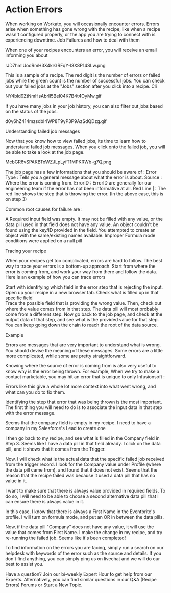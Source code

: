 # Action Errors
When working on Workato, you will occasionally encounter errors. Errors arise when something has gone wrong with the recipe, like when a recipe wasn't configured properly, or the app you are trying to connect with is experiencing downtime. Job Failures and how to deal with them

When one of your recipes encounters an error, you will receive an email informing you about 

rJD7hmlUodRmH3X4krGRFqY-l3X8P14SLw.png





This is a sample of a recipe. The red digit is the number of errors or failed jobs while the green count is the number of successful jobs. You can check out your failed jobs at the "Jobs" section after you click into a recipe. Cli 



NY4bld9ZtNmHsAbrlI5Bel04K7B4t4OyMw.gif

If you have many jobs in your job history, you can also filter out jobs based on the status of the jobs.




d0y6hZ414mzsdbI4WP8T9yP3P9AzSdQDzg.gif












Understanding failed job messages

Now that you know how to view failed jobs, its time to learn how to understand failed job messages. When you click onto the failed job, you will be able to take a look at the job page.





McbGR6vSPAKBTxWZJLpLyfT1MPKRWb-g7Q.png


The job page has a few informations that you should be aware of : 
Error Type : Tells you a general message about what the error is about.
Source      : Where the error is coming from.
ErrorID      : ErrorID are generally for our engineering team if the error has not been informative at all. 
Red Line | : The red line shows the step that is throwing the error. (In the above case, this is on step 3) 

Common root causes for failure are : 

A Required input field was empty. It may not be filled with any value, or the data pill used in that field does not have any value.
An object couldn't be found using the key/ID provided in the field.
You attempted to create an object with the same/existing names available.
Improper Formula mode conditions were applied on a null pill 


Tracing your recipe

When your recipes get too complicated, errors are hard to follow. The best way to trace your errors is a bottom-up approach. Start from where the error is coming from, and work your way from there and follow the data. Here is an example of how you can trace errors

Start with identifying which field in the error step that is rejecting the input. 
Open up your recipe in a new browser tab. Check what is filled up in that specific field  
Trace the possible field that is providing the wrong value. Then, check out where the value comes from in that step. 
The data pill will most probably come from a different step. Now go back to the job page, and check at the output data of that step, and see what is the provided value for that step. 
You can keep going down the chain to reach the root of the data source. 


Example

Errors are messages that are very important to understand what is wrong. You should devise the meaning of these messages. Some errors are a little more complicated, while some are pretty straightforward. 

Knowing where the source of error is coming from is also very useful to know why is the error being thrown. For example, When we try to make a contact marketable, you may hit an error that is unique to only Infusionsoft : 
 
 

Errors like this give a whole lot more context into what went wrong, and what can you do to fix them.

Identifying the step that error that was being thrown is the most important. The first thing you will need to do is to associate the input data in that step with the error message. 

 


Seems that the company field is empty in my recipe. I need to have a company in my Salesforce's Lead to create one

I then go back to my recipe, and see what is filled in the Company field in Step 3. Seems like I have a data pill in that field already. I click on the data pill, and it shows that it comes from the Trigger. 




Now, I will check what is the actual data that the specific failed job received from the trigger record. I look for the Company value under Profile (where the data pill came from), and found that it does not exist. Seems that the reason that the recipe failed was because it used a data pill that has no value in it. 




I want to make sure that there is always value provided in required fields. To do so, I will need to be able to choose a second alternative data pill that I can ensure there is always value in it. 




In this case, I know that there is always a First Name in the Eventbrite's profile. I will turn on formula mode, and put an OR in between the data pills.




Now, if the data pill "Company" does not have any value, it will use the value that comes from First Name. I make the change in my recipe, and try re-running the failed job. Seems like it's been completed!

To find information on the errors you are facing, simply run a search on our helpdesk with keywords of the error such as the source and details. If you don't find anything, you can simply ping us on livechat and we will do our best to assist you.

Have a question? Join our bi-weekly Expert Hour to get help from our Experts. Alternatively, you can find similar questions in our Q&A (Recipe Errors) Forums or Start a New Topic.
